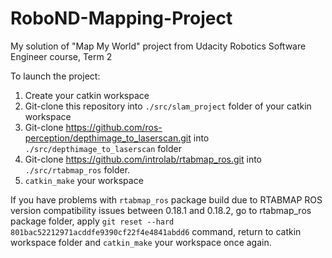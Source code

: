 # RoboND-Mapping-Project
My solution of "Map My World" project from Udacity Robotics Software Engineer course, Term 2

To launch the project:
1. Create your catkin workspace
2. Git-clone this repository into ```./src/slam_project``` folder of your catkin workspace
3. Git-clone https://github.com/ros-perception/depthimage_to_laserscan.git into ```./src/depthimage_to_laserscan``` folder
4. Git-clone https://github.com/introlab/rtabmap_ros.git into ```./src/rtabmap_ros``` folder.
5. ```catkin_make``` your workspace

If you have problems with ```rtabmap_ros``` package build due to RTABMAP ROS version compatibility issues between 0.18.1 and 0.18.2, go to rtabmap_ros package folder, apply ```git reset --hard 801bac52212971acddfe9390cf22f4e4841abdd6``` command, return to catkin workspace folder and ```catkin_make``` your workspace once again.

